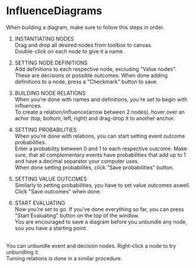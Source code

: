 # InfluenceDiagrams


When building a diagram, make sure to follow this steps in order.<br />

1. INSTANTIATING NODES <br />
Drag and drop all desired nodes from toolbox to canvas.<br />
Double-click on each node to give it a name.<br />

2. SETTING NODE DEFINITIONS <br />
Add definitions to each respective node, excluding "Value nodes".<br />
These are decisions or possible outcomes. When done adding definitions to a node, press a "Checkmark" button to save.<br />

3. BUILDING NODE RELATIONS<br />
When you're done with names and definitions, you're set to begin with influences.<br />
To create a relation/influence(arrow between 2 nodes), hover over an achor (top, bottom, left, right) and drag-drop it to another anchor.


4. SETTING PROBABILITIES<br />
When you're done with relations, you can start setting event outcome probabilities.<br />
Enter a probability between 0 and 1 to each respective outcome. Make sure, that all complementary events have probabilities that add up to 1 and have a decimal separator your computer uses.<br />
When done setting probabilites, click "Save probabilities" button.<br />

5. SETTING VALUE OUTCOMES<br />
Similarly to setting probabilities, you have to set value outcomes aswell. Click "Save outcomes" when done.<br />

6. START EVALUATING<br />
Now you're set to go. If you've done everything so far, you can press "Start Evaluating" button on the top of the window.<br />
You are encouraged to save a diagram before you unbundle any node, sou you have a starting point.<br />
<br />
You can unbundle event and decision nodes. Right-click a node to try unbundling it.<br />
Turning relations is done in a similar procedure.<br />
